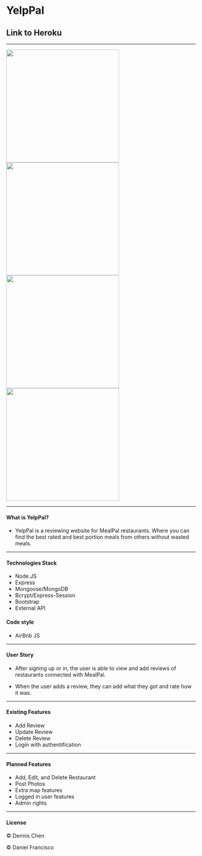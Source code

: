 # YelpPal

## Link to Heroku

-------------------------------------------

<img src="/assets/images/singup_page.jpg" width="300px"></img>
<img src="/assets/images/signin_age.jpg" width="300px"></img>
<img src="/assets/images/main_page.jpg" width="300px"></img>
<img src="/assets/images/review_page.jpg" width="300px"></img>

-------------------------------------------
#### What is YelpPal?
- YelpPal is a reviewing website for MealPal restaurants. Where you can find the best rated and best portion meals from others without wasted meals.

-------------------------------------------

#### Technologies Stack
- Node.JS
- Express
- Mongoose/MongoDB
- Bcrypt/Express-Session
- Bootstrap
- External API

#### Code style
- AirBnb JS

-----------------------------------------------------------------------------------
#### User Story
- After signing up or in, the user is able to view and add reviews of restaurants connected with MealPal. 

- When the user adds a review, they can add what they got and rate how it was.

-----------------------------------------------------------------------------------
#### Existing Features
- Add Review
- Update Review
- Delete Review
- Login with authentification

-----------------------------------------------------------------------------------
#### Planned Features
- Add, Edit, and Delete Restaurant
- Post Photos
- Extra map features
- Logged in user features
- Admin rights

-------------------------------------------------------------------------------------------

#### License
© Dennis Chen

© Daniel Francisco






